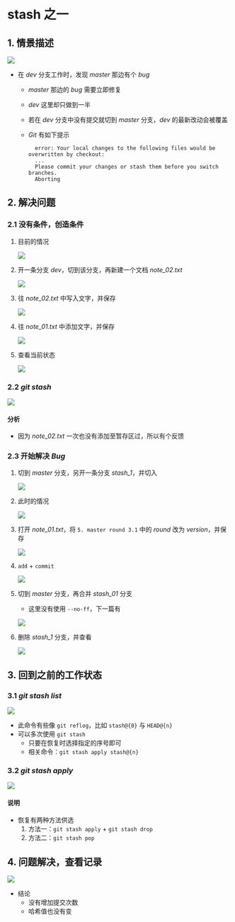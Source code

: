 # stash 之一

## 1. 情景描述

![](./imgs/25-01_assumption_status.png)

- 在 *dev* 分支工作时，发现 *master* 那边有个 *bug*
    - *master* 那边的 *bug* 需要立即修复
    - *dev* 这里却只做到一半
    - 若在 *dev* 分支中没有提交就切到 *master* 分支，*dev* 的最新改动会被覆盖
    - *Git* 有如下提示

            error: Your local changes to the following files would be overwritten by checkout:
            ...
            Please commit your changes or stash them before you switch branches.
            Aborting

## 2. 解决问题

### 2.1 没有条件，创造条件

1. 目前的情况

    ![](./imgs/25-02_now_status.png)

2. 开一条分支 *dev*，切到该分支，再新建一个文档 *note_02.txt*
   
    ![](./imgs/25-03_git_checkout_-b.png)

4. 往 *note_02.txt* 中写入文字，并保存

    ![](./imgs/25-04_vim_note_02.png)

5. 往 *note_01.txt* 中添加文字，并保存

    ![](./imgs/25-05_add_a_few_words_in_note_01.png)

5. 查看当前状态

    ![](./imgs/25-06_git_status.png)

### 2.2 *git stash*

![](./imgs/25-07_git_stash.png)

#### 分析

- 因为 *note_02.txt* 一次也没有添加至暂存区过，所以有个反馈

### 2.3 开始解决 *Bug*

1. 切到 *master* 分支，另开一条分支 *stash_1*，并切入

    ![](./imgs/25-08_checkout_twice.png)

2. 此时的情况

    ![](./imgs/25-09_now_status.png)

3. 打开 *note_01.txt*，将 `5. master round 3.1` 中的 *round* 改为 *version*，并保存

    ![](./imgs/25-10_modify_note_01_in_stash1.png)

4. `add` + `commit`

    ![](./imgs/25-11_add&commit_in_stash1.png)

5. 切到 *master* 分支，再合并 *stash_01* 分支
    - 这里没有使用 `--no-ff`，下一篇有

    ![](./imgs/25-12_checkout&merge.png)

6. 删除 *stash_1* 分支，并查看

    ![](./imgs/25-13_delete_branch&status.png)

## 3. 回到之前的工作状态

### 3.1 *git stash list*

![](./imgs/25-14_git_stash_list.png)

- 此命令有些像 `git reflog`，比如 `stash@{0}` 与 `HEAD@{n}`
- 可以多次使用 `git stash`
    - 只要在恢复时选择指定的序号即可
    - 相关命令：`git stash apply stash@{n}`

### 3.2 *git stash apply*

![](./imgs/25-15_git_stash_apply&drop.png)

#### 说明

- 恢复有两种方法供选
    1. 方法一：`git stash apply` + `git stash drop`
    2. 方法二：`git stash pop`

## 4. 问题解决，查看记录

![](./imgs/25-16_git_log_--oneline.png)

- 结论
    - 没有增加提交次数
    - 哈希值也没有变